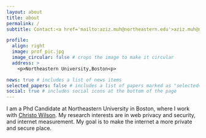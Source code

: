 ```yaml
---
layout: about
title: about
permalink: /
subtitle: Contact:<a href='mailto:aziz.muh@northeastern.edu'>aziz.muh@northeastern.edu</a>

profile:
  align: right
  image: prof_pic.jpg
  image_circular: false # crops the image to make it circular
  address: >
    <p>Northeastern University,Boston<p>

news: true # includes a list of news items
selected_papers: false # includes a list of papers marked as "selected={true}"
social: true # includes social icons at the bottom of the page
---
```


I am a Phd Candidate at Northeastern University in Boston, where I work with <a href="https://cbw.sh/">Christo Wilson</a>. My research interests are in web privacy and security, and internet measurement. My goal is to make the internet a more private and secure place.

